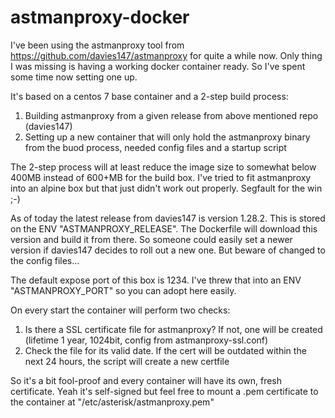 # astmanproxy-docker

I've been using the astmanproxy tool from https://github.com/davies147/astmanproxy for quite a while now. Only thing I was missing is having a working docker container ready. So I've spent some time now setting one up.

It's based on a centos 7 base container and a 2-step build process: 
1. Building astmanproxy from a given release from above mentioned repo (davies147)
2. Setting up a new container that will only hold the astmanproxy binary from the buod process, needed config files and a startup script

The 2-step process will at least reduce the image size to somewhat below 400MB instead of 600+MB for the build box. I've tried to fit astmanproxy into an alpine box but that just didn't work out properly. Segfault for the win ;-)

As of today the latest release from davies147 is version 1.28.2. This is stored on the ENV "ASTMANPROXY_RELEASE". The Dockerfile will download this version and build it from there. 
So someone could easily set a newer version if davies147 decides to roll out a new one. But beware of changed to the config files... 


The default expose port of this box is 1234. I've threw that into an ENV "ASTMANPROXY_PORT" so you can adopt here easily. 

On every start the container will perform two checks:
1. Is there a SSL certificate file for astmanproxy? If not, one will be created (lifetime 1 year, 1024bit, config from astmanproxy-ssl.conf)
2. Check the file for its valid date. If the cert will be outdated within the next 24 hours, the script will create a new certfile

So it's a bit fool-proof and every container will have its own, fresh certificate. Yeah it's self-signed but feel free to mount a .pem certificate to the container at "/etc/asterisk/astmanproxy.pem"




